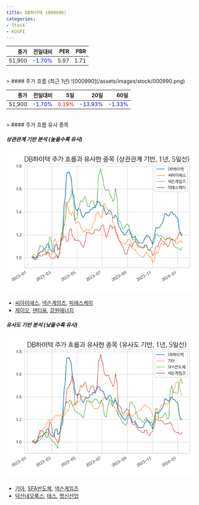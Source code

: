 ```yaml
---
title: DB하이텍 (000990)
categories:
- Stock
- KOSPI
---
```


|종가|전일대비|PER|PBR|
|---:|-------:|--:|---:|
|51,900|<span style="color: blue">-1.70%</span>|5.97|1.71|

<!-- more -->
<br>
> #### 주가 흐름 (최근 1년)
![000990](/assets/images/stock/000990.png)

|종가|전일대비|5일|20일|60일|
|---:|-------:|--:|---:|---:|
|51,900|<span style="color: blue">-1.70%</span>|<span style="color: red">0.19%</span>|<span style="color: blue">-13.93%</span>|<span style="color: blue">-1.33%</span>|

<br>
> #### 주가 흐름 유사 종목

##### 상관관계 기반 분석 (높을수록 유사)
![000990](/assets/images/stock/000990_corr.png)
- [씨아이에스](/222080/), [넥슨게임즈](/225570/), [피에스케이](/319660/)
- [제이오](/418550/), [덴티움](/145720/), [강원에너지](/114190/)

##### 유사도 기반 분석 (낮을수록 유사)	
![000990](/assets/images/stock/000990_sim.png)
- [기아](/000270/), [SFA반도체](/036540/), [넥슨게임즈](/225570/)
- [덕산네오룩스](/213420/), [테스](/095610/), [명신산업](/009900/)